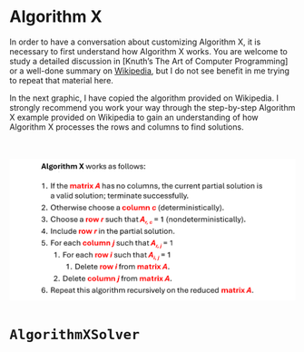 # Algorithm X

In order to have a conversation about customizing Algorithm X, it is necessary to first understand how Algorithm X works. You are welcome to study a detailed discussion in [Knuth’s The Art of Computer Programming] or a well-done summary on [Wikipedia]( https://en.wikipedia.org/wiki/Knuth%27s_Algorithm_X), but I do not see benefit in me trying to repeat that material here.

In the next graphic, I have copied the algorithm provided on Wikipedia. I strongly recommend you work your way through the step-by-step Algorithm X example provided on Wikipedia to gain an understanding of how Algorithm X processes the rows and columns to find solutions. 

<BR><BR>
![Algorithm X](AlgorithmX.png)
<BR>

# `AlgorithmXSolver`

